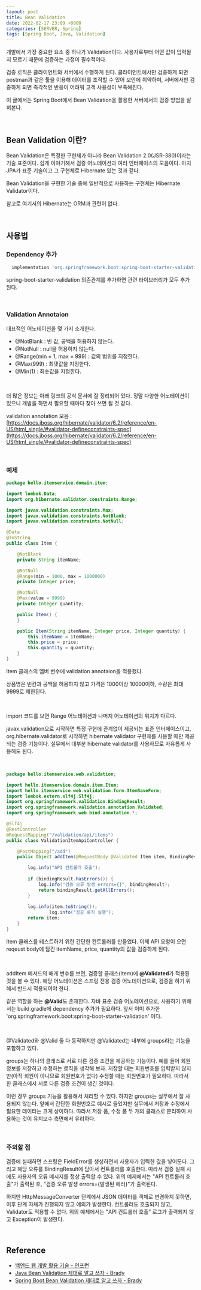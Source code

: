 ```yaml
---
layout: post
title: Bean Validation
date: 2022-02-17 23:09 +0900
categories: [SERVER, Spring]
tags: [Spring Boot, Java, Validation]
---
```




개발에서 가장 중요한 요소 중 하나가 Validation이다. 사용자로부터 어떤 값이 입력될지 모르기 때문에 검증하는 과정이 필수적이다. 

검증 로직은 클라이언트와 서버에서 수행하게 된다. 클라이언트에서만 검증하게 되면 postman과 같은 툴을 이용해 데이터를 조작할 수 있어 보안에 취약하며, 서버에서만 검증하게 되면 즉각적인 반응이 어려워 고객 사용성이 부족해진다. 

이 글에서는 Spring Boot에서 Bean Validation을 활용한 서버에서의 검증 방법을 살펴본다.

<br>

## Bean Validation 이란?

Bean Validation은 특정한 구현체가 아니라 Bean Validation 2.0(JSR-380)이라는 기술 표준이다. 쉽게 이야기해서 검증 어노테이션과 여러 인터페이스의 모음이다. 마치 JPA가 표준 기술이고 그 구현체로 Hibernate 있는 것과 같다. 

Bean Validation을 구현한 기술 중에 일반적으로 사용하는 구현체는 Hibernate Validator이다. 

참고로 여기서의 Hibernate는 ORM과 관련이 없다.

<br>

## 사용법

### Dependency 추가

```gradle
  implementation 'org.springframework.boot:spring-boot-starter-validation'
```

spring-boot-starter-validation 의존관계를 추가하면 관련 라이브러리가 모두 추가 된다.

<br>

### Validation Annotaion

대표적인 어노테이션을 몇 가지 소개한다.

- @NotBlank : 빈 값, 공백을 허용하지 않는다.
- @NotNull : null을 허용하지 않는다.
- @Range(min = 1, max = 999) : 값의 범위를 지정한다.
- @Max(999) : 최댓값을 지정한다.
- @Min(1) : 최솟값을 지정한다.

<br>

더 많은 정보는 아래 링크의 공식 문서에 잘 정리되어 있다. 정말 다양한 어노테이션이 있으니 개발을 하면서 필요할 때마다 찾아 쓰면 될 것 같다.

validation annotation 모음 : [https://docs.jboss.org/hibernate/validator/6.2/reference/en-US/html_single/#validator-defineconstraints-spec](https://docs.jboss.org/hibernate/validator/6.2/reference/en-US/html_single/#validator-defineconstraints-spec)

<br>

### 예제

~~~java
package hello.itemservice.domain.item;

import lombok.Data;
import org.hibernate.validator.constraints.Range;

import javax.validation.constraints.Max;
import javax.validation.constraints.NotBlank;
import javax.validation.constraints.NotNull;

@Data
@ToString
public class Item {

    @NotBlank
    private String itemName;

    @NotNull
    @Range(min = 1000, max = 1000000)
    private Integer price;

    @NotNull
    @Max(value = 9999)
    private Integer quantity;

    public Item() {
    }

    public Item(String itemName, Integer price, Integer quantity) {
        this.itemName = itemName;
        this.price = price;
        this.quantity = quantity;
    }
}

~~~

Item 클래스의 멤버 변수에 validation annotaion을 적용했다. 

상품명은 빈칸과 공백을 허용하지 않고 가격은 1000이상 10000이하, 수량은 최대 9999로 제한된다.

<br>

import 코드를 보면 Range 어노테이션과 나머지 어노테이션의 위치가 다르다. 

javax.validation으로 시작하면 특정 구현에 관계없이 제공되는 표준 인터페이스이고, org.hibernate.validator로 시작하면 hibernate validator 구현체를 사용할 때만 제공되는 검증 기능이다. 실무에서 대부분 hibernate validator를 사용하므로 자유롭게 사용해도 된다.

<br>

~~~java
package hello.itemservice.web.validation;

import hello.itemservice.domain.item.Item;
import hello.itemservice.web.validation.form.ItemSaveForm;
import lombok.extern.slf4j.Slf4j;
import org.springframework.validation.BindingResult;
import org.springframework.validation.annotation.Validated;
import org.springframework.web.bind.annotation.*;

@Slf4j
@RestController
@RequestMapping("/validation/api/items")
public class ValidationItemApiController {

    @PostMapping("/add")
    public Object addItem(@RequestBody @Validated Item item, BindingResult bindingResult) {

        log.info("API 컨트롤러 호출");
      	
        if (bindingResult.hasErrors()) {
            log.info("검증 오류 발생 errors={}", bindingResult);
            return bindingResult.getAllErrors();
        }
      	
      	log.info(item.toString());
				log.info("성공 로직 실행");
        return item;
    }
}
~~~

Item 클래스를 테스트하기 위한 간단한 컨트롤러를 만들었다. 이제 API 요청이 오면 reqeust body에 담긴 itemName, price, quantity의 값을 검증하게 된다.

<br>

addItem 메서드의 매개 변수를 보면, 검증할 클래스(Item)에 **@Validated**가 적용된 것을 볼 수 있다. 해당 어노테이션은 스프링 전용 검증 어노테이션으로, 검증을 하기 위해서 반드시 적용되어야 한다.

같은 역할을 하는 **@Valid**도 존재한다. 자바 표준 검증 어노테이션으로, 사용하기 위해서는 build.gradle에 dependency 추가가 필요하다. 앞서 이미 추가한 'org.springframework.boot:spring-boot-starter-validation' 이다.

<br>

@Validated와 @Valid 둘 다 동작하지만 @Validated는 내부에 groups라는 기능을 포함하고 있다. 

groups는 하나의 클래스로 서로 다른 검증 조건을 제공하는 기능이다. 예를 들어 회원정보를 저장하고 수정하는 로직을 생각해 보자. 저장할 때는 회원번호를 입력받지 않지만(아직 회원이 아니므로 회원번호가 없다) 수정할 때는 회원번호가 필요하다. 따라서 한 클래스에서 서로 다른 검증 조건이 생긴 것이다. 

이런 경우 groups 기능을 활용해서 처리할 수 있다. 하지만 groups는 실무에서 잘 사용되지 않는다. 앞에서 간단한 회원번호로 예시로 들었지만 실무에서 저장과 수정에서 필요한 데이터는 크게 상이하다. 따라서 저장 폼, 수정 폼 두 개의 클래스로 분리하여 사용하는 것이 유지보수 측면에서 유리하다.

<br>

### 주의할 점

검증에 실패하면 스프링은 FieldError를 생성하면서 사용자가 입력한 값을 넣어둔다. 그리고 해당 오류를 BindingResult에 담아서 컨트롤러를 호출한다. 따라서 검증 실패 시에도 사용자의 오류 메시지를 정상 출력할 수 있다. 위의 예제에서는 "API 컨트롤러 호출"가 출력된 후, "검증 오류 발생 errors={발생된 에러}"가 출력된다. 

하지만 HttpMessageConverter 단계에서 JSON 데이터를 객체로 변경하지 못하면, 이후 단계 자체가 진행되지 않고 예외가 발생한다. 컨트롤러도 호출되지 않고, Validator도 적용할 수 없다. 위의 예제에서는 "API 컨트롤러 호출" 로그가 출력되지 않고 Exception이 발생한다.

<br>

## Reference

- [백엔드 웹 개발 활용 기술 - 인프런](https://www.inflearn.com/course/%EC%8A%A4%ED%94%84%EB%A7%81-mvc-2#)
- [Java Bean Validation 제대로 알고 쓰자 - Brady](https://kapentaz.github.io/java/Java-Bean-Validation-%EC%A0%9C%EB%8C%80%EB%A1%9C-%EC%95%8C%EA%B3%A0-%EC%93%B0%EC%9E%90/#)
- [Spring Boot Bean Validation 제대로 알고 쓰자 - Brady](https://kapentaz.github.io/spring/Spring-Boo-Bean-Validation-%EC%A0%9C%EB%8C%80%EB%A1%9C-%EC%95%8C%EA%B3%A0-%EC%93%B0%EC%9E%90/#)
